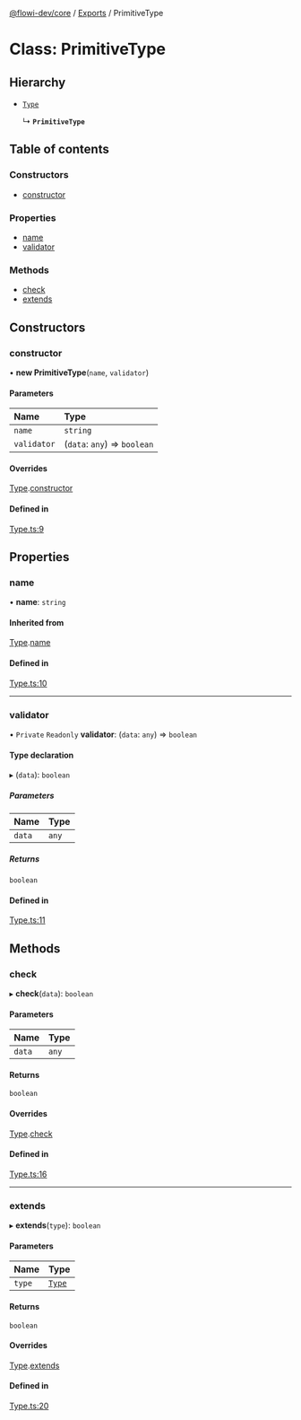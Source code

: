 [@flowi-dev/core](../README.md) / [Exports](../modules.md) / PrimitiveType

# Class: PrimitiveType

## Hierarchy

- [`Type`](Type.md)

  ↳ **`PrimitiveType`**

## Table of contents

### Constructors

- [constructor](PrimitiveType.md#constructor)

### Properties

- [name](PrimitiveType.md#name)
- [validator](PrimitiveType.md#validator)

### Methods

- [check](PrimitiveType.md#check)
- [extends](PrimitiveType.md#extends)

## Constructors

### constructor

• **new PrimitiveType**(`name`, `validator`)

#### Parameters

| Name | Type |
| :------ | :------ |
| `name` | `string` |
| `validator` | (`data`: `any`) => `boolean` |

#### Overrides

[Type](Type.md).[constructor](Type.md#constructor)

#### Defined in

[Type.ts:9](https://github.com/flowi-dev/core/blob/dca7728/src/classes/Type.ts#L9)

## Properties

### name

• **name**: `string`

#### Inherited from

[Type](Type.md).[name](Type.md#name)

#### Defined in

[Type.ts:10](https://github.com/flowi-dev/core/blob/dca7728/src/classes/Type.ts#L10)

___

### validator

• `Private` `Readonly` **validator**: (`data`: `any`) => `boolean`

#### Type declaration

▸ (`data`): `boolean`

##### Parameters

| Name | Type |
| :------ | :------ |
| `data` | `any` |

##### Returns

`boolean`

#### Defined in

[Type.ts:11](https://github.com/flowi-dev/core/blob/dca7728/src/classes/Type.ts#L11)

## Methods

### check

▸ **check**(`data`): `boolean`

#### Parameters

| Name | Type |
| :------ | :------ |
| `data` | `any` |

#### Returns

`boolean`

#### Overrides

[Type](Type.md).[check](Type.md#check)

#### Defined in

[Type.ts:16](https://github.com/flowi-dev/core/blob/dca7728/src/classes/Type.ts#L16)

___

### extends

▸ **extends**(`type`): `boolean`

#### Parameters

| Name | Type |
| :------ | :------ |
| `type` | [`Type`](Type.md) |

#### Returns

`boolean`

#### Overrides

[Type](Type.md).[extends](Type.md#extends)

#### Defined in

[Type.ts:20](https://github.com/flowi-dev/core/blob/dca7728/src/classes/Type.ts#L20)
